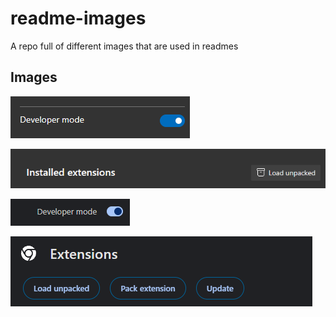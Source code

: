 # readme-images
A repo full of different images that are used in readmes

## Images

![DevMode](https://github.com/illuminat3/readme-images/blob/150d8ab7aa0d162c87b08352d8b262541caf45d3/images/DevMode.png)  

![LoadUnpacked](https://github.com/illuminat3/readme-images/blob/b99a320096789c8c6cc69d23edeaa3f5b632a599/images/InstalledExtensions.png)  

![DevMode](https://github.com/illuminat3/readme-images/blob/00ae8945219b81f0f08ccfd376e0c20441897826/images/ChromeDevMode.png)

![LoadUnpacked](https://github.com/illuminat3/readme-images/blob/d971b96f2c520d5cd3ea6b6dce9d93730d3d7ad1/images/ChromeInstallExtension.png)  
